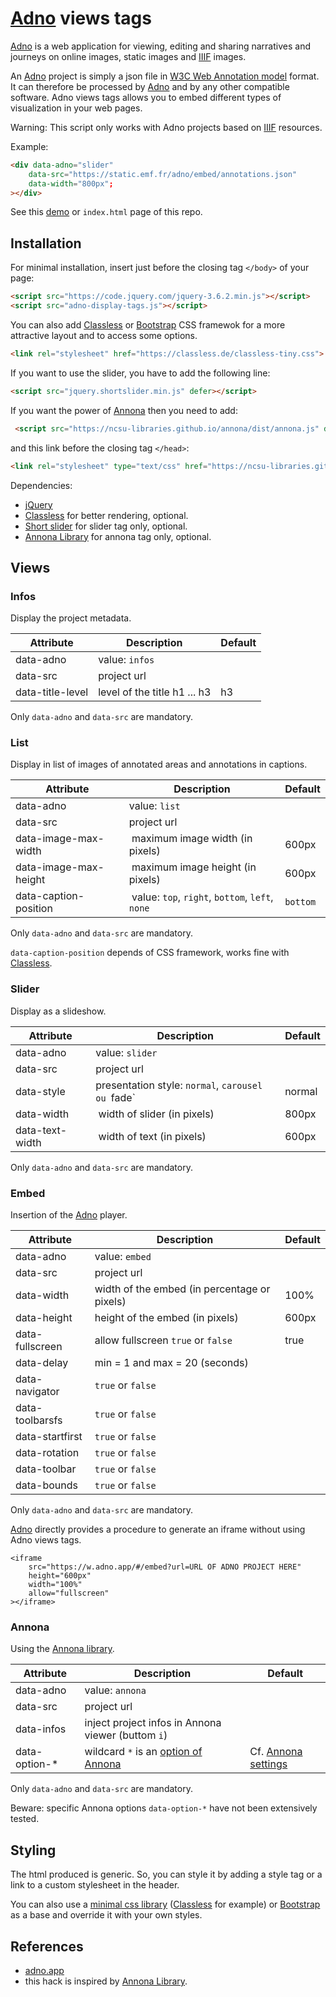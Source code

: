 # [Adno](https://adno.app/) views tags 

[Adno](https://adno.app/) is a web application for viewing, editing and sharing narratives and journeys on online images, static images and [IIIF](https://iiif.io/) images.

An [Adno](https://adno.app/) project is simply a json file in [W3C Web Annotation model](https://www.w3.org/TR/annotation-model/) format. It can therefore be processed by [Adno](https://adno.app/) and by any other compatible software. Adno views tags allows you to embed different types of visualization in your web pages.

Warning: This script only works with Adno projects based on [IIIF](https://iiif.io/) resources.

Example: 

```html
<div data-adno="slider" 
    data-src="https://static.emf.fr/adno/embed/annotations.json"
    data-width="800px";
></div>
```

See this [demo](https://static.emf.fr/adno/views/) or `index.html` page of this repo.

## Installation

For minimal installation, insert just before the closing tag `</body>` of your page:

```html
<script src="https://code.jquery.com/jquery-3.6.2.min.js"></script>
<script src="adno-display-tags.js"></script>
```

You can also add [Classless](https://classless.de/) or [Bootstrap](https://getbootstrap.com/) CSS framewok for a more attractive layout and to access some options.

```html
<link rel="stylesheet" href="https://classless.de/classless-tiny.css">
```

If you want to use the slider, you have to add the following line:

```html
<script src="jquery.shortslider.min.js" defer></script>
```

If you want the power of [Annona]((https://ncsu-libraries.github.io/annona/)) then you need to add:

```html
 <script src="https://ncsu-libraries.github.io/annona/dist/annona.js" defer></script>
```

and this link before the closing tag `</head>`:

```html
<link rel="stylesheet" type="text/css" href="https://ncsu-libraries.github.io/annona/dist/annona.css">
```

Dependencies:

- [jQuery](https://jquery.com/)
- [Classless](https://classless.de/) for better rendering, optional.
- [Short slider](https://www.jqueryscript.net/slider/Generic-Slider-Carousel-Plugin-with-jQuery-Short-Slider.html) for slider tag only, optional.
- [Annona Library](https://ncsu-libraries.github.io/annona/) for annona tag only, optional.


## Views

### Infos

Display the project metadata.

| Attribute | Description | Default |
|-----------|-------------|---------|
| data-adno | value: `infos` | |
| data-src | project url  | |
| data-title-level | level of the title h1 ... h3  | h3 |

Only `data-adno` and `data-src` are mandatory.

### List

Display in list of images of annotated areas and annotations in captions.

| Attribute | Description | Default |
|-----------|-------------|---------|
| data-adno | value:  `list` | |
| data-src | project url | |
| data-image-max-width | maximum image width (in pixels) | 600px |
| data-image-max-height | maximum image height (in pixels) | 600px |
| data-caption-position | value: `top`, `right`, `bottom`, `left`, `none` | `bottom` |

Only `data-adno` and `data-src` are mandatory.

`data-caption-position` depends of CSS framework, works fine with [Classless](https://classless.de/).

### Slider

Display as a slideshow.

| Attribute | Description | Default |
|-----------|-------------|---------|
| data-adno | value: `slider` | |
| data-src | project url | |
| data-style | presentation style: `normal`, `carousel ou `fade` | normal |
| data-width | width of slider (in pixels) | 800px |
| data-text-width | width of text (in pixels) | 600px |

Only `data-adno` and `data-src` are mandatory.

### Embed

Insertion of the [Adno](https://adno.app/) player.

| Attribute | Description | Default |
|-----------|-------------|---------|
| data-adno | value: `embed` | |
| data-src | project url | |
| data-width | width of the embed (in percentage or pixels) | 100% |
| data-height | height of the embed (in pixels) | 600px |
| data-fullscreen | allow fullscreen `true` or `false` | true |
| data-delay | min = 1 and max = 20 (seconds) | |
| data-navigator | `true` or `false` | |
| data-toolbarsfs | `true` or `false` | |
| data-startfirst | `true` or `false` | |
| data-rotation | `true` or `false` | |
| data-toolbar | `true` or `false` | |
| data-bounds | `true` or `false` | |

Only `data-adno` and `data-src` are mandatory.

[Adno](https://adno.app/) directly provides a procedure to generate an iframe without using Adno views tags. 

```
<iframe
    src="https://w.adno.app/#/embed?url=URL OF ADNO PROJECT HERE"
    height="600px"
    width="100%"
    allow="fullscreen"
></iframe>
```

### Annona

Using the [Annona library](https://ncsu-libraries.github.io/annona/). 

| Attribute | Description | Default |
|-----------|-------------|---------|
| data-adno | value: `annona` | |
| data-src | project url | |
| data-infos | inject project infos in Annona viewer (buttom `i`) | |
| data-option-* | wildcard `*` is an [option of Annona](https://ncsu-libraries.github.io/annona/storyboard/#settings) | Cf. [Annona settings](https://ncsu-libraries.github.io/annona/storyboard/#settings) |  

Only `data-adno` and `data-src` are mandatory.

Beware: specific Annona options `data-option-*` have not been extensively tested. 

## Styling

The html produced is generic. So, you can style it by adding a style tag or a link to a custom stylesheet in the header. 

You can also use a [minimal css library](https://github.com/dohliam/dropin-minimal-css) ([Classless](https://classless.de/) for example) or [Bootstrap](https://getbootstrap.com/) as a base and override it with your own styles. 

## References 

- [adno.app](https://adno.app)
- this hack is inspired by [Annona Library](https://ncsu-libraries.github.io/annona/). 


